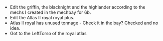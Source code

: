 - Edit the griffin, the blacknight and the highlander according to the mechs I created in the mechbay for 6b.
- Edit the Atlas II royal royal plus.
- Atlas II royal  has unused tonnage - Check it in the bay? Checked and no idea.
- Got to the LeftTorso of the royal atlas
